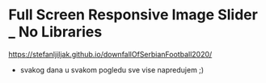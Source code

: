 # Full Screen Responsive Image Slider _ No Libraries

https://stefanljiljak.github.io/downfallOfSerbianFootball2020/

- svakog dana u svakom pogledu sve vise napredujem ;)

